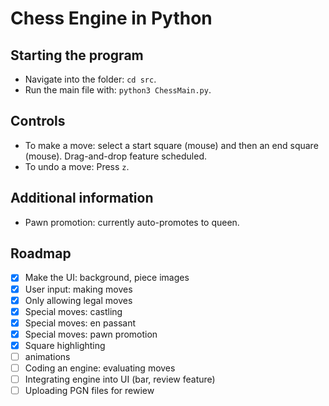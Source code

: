 # Chess Engine in Python

## Starting the program

  - Navigate into the folder: `cd src`.
  - Run the main file with: `python3 ChessMain.py`.

## Controls

  - To make a move: select a start square (mouse) and then an end square (mouse). Drag-and-drop feature scheduled.
  - To undo a move: Press `z`.

## Additional information

  - Pawn promotion: currently auto-promotes to queen.

## Roadmap

  - [x] Make the UI: background, piece images
  - [x] User input: making moves 
  - [x] Only allowing legal moves 
  - [x] Special moves: castling
  - [x] Special moves: en passant
  - [x] Special moves: pawn promotion
  - [x] Square highlighting
  - [ ] animations
  - [ ] Coding an engine: evaluating moves
  - [ ] Integrating engine into UI (bar, review feature)
  - [ ] Uploading PGN files for rewiew
